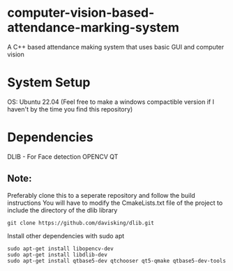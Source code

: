 # computer-vision-based-attendance-marking-system
A C++ based attendance making system that uses basic GUI and computer vision

# System Setup
OS: Ubuntu 22.04
(Feel free to make a windows compactible version if I haven't by the time you find this repository)

# Dependencies
DLIB - For Face detection
OPENCV
QT

## Note:
Preferably clone this to a seperate repository and follow the build instructions
You will have to modify the CmakeLists.txt file of the project to include the directory of the dlib library
```
git clone https://github.com/davisking/dlib.git
```
Install other dependencies with sudo apt
```
sudo apt-get install libopencv-dev
sudo apt-get install libdlib-dev
sudo apt-get install qtbase5-dev qtchooser qt5-qmake qtbase5-dev-tools
```
